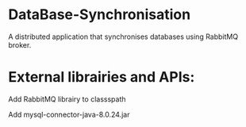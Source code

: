# DataBase-Synchronisation
A distributed application  that synchronises databases using RabbitMQ broker.

# External librairies and APIs: 
Add RabbitMQ librairy to classspath 

Add mysql-connector-java-8.0.24.jar


